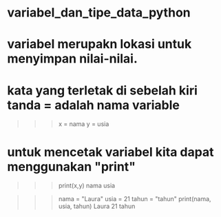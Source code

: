 # variabel_dan_tipe_data_python
# variabel merupakn lokasi untuk menyimpan nilai-nilai.
# kata yang terletak di sebelah kiri tanda = adalah nama variable
>>> x = nama
>>> y = usia
# untuk mencetak variabel kita dapat menggunakan "print"
>>> print(x,y)
nama usia

>>> nama = "Laura"
>>> usia = 21
>>> tahun = "tahun"
>>> print(nama, usia, tahun) 
Laura 21 tahun
